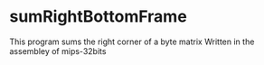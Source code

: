 # sumRightBottomFrame
This program sums the right corner of a byte matrix
Written in the assembley of mips-32bits

